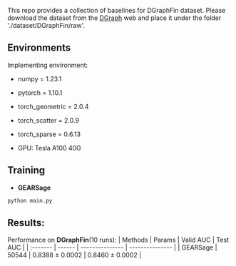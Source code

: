 This repo provides a collection of baselines for DGraphFin dataset. Please download the dataset from the [DGraph](http://dgraph.xinye.com) web and place it under the folder './dataset/DGraphFin/raw'.  

## Environments
Implementing environment:  
- numpy = 1.23.1  
- pytorch = 1.10.1  
- torch_geometric = 2.0.4  
- torch_scatter = 2.0.9  
- torch_sparse = 0.6.13  

- GPU: Tesla A100 40G  


## Training

- **GEARSage**
```bash
python main.py
```

## Results:
Performance on **DGraphFin**(10 runs):
| Methods  | Params | Valid AUC       | Test AUC        |
| :------- | ------ | --------------- | --------------- |
| GEARSage | 50544  | 0.8388 ± 0.0002 | 0.8460 ± 0.0002 |
